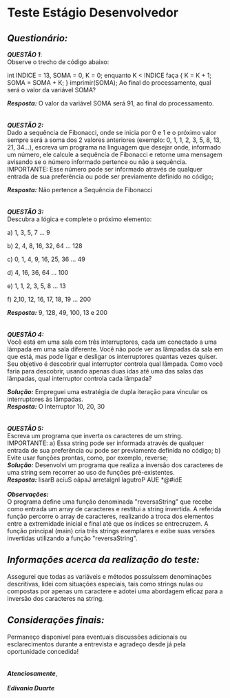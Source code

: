 # Teste Estágio Desenvolvedor 

## *Questionário:*

***QUESTÃO 1***: 
<br>
Observe o trecho de código abaixo:

int INDICE = 13, SOMA = 0, K = 0;
enquanto K < INDICE faça
{
K = K + 1;
SOMA = SOMA + K;
}
imprimir(SOMA);
Ao final do processamento, qual será o valor da variável SOMA?

***Resposta:*** O valor da variável SOMA será 91, ao final do processamento.
<br>
<br>
<br>
***QUESTÃO 2:***
<br> 
Dado a sequência de Fibonacci, onde se inicia por 0 e 1 e o próximo valor sempre será a soma dos 2 valores anteriores (exemplo: 0, 1, 1, 2, 3, 5, 8, 13, 21, 34...), escreva um programa na linguagem que desejar onde, informado um número, ele calcule a sequência de Fibonacci e retorne uma mensagem avisando se o número informado pertence ou não a sequência.
IMPORTANTE:
Esse número pode ser informado através de qualquer entrada de sua preferência ou pode ser previamente definido no código;

***Resposta:*** Não pertence a Sequência de Fibonacci
<br>
<br>
<br>
***QUESTÃO 3:***
<br>
Descubra a lógica e complete o próximo elemento:

a) 1, 3, 5, 7 ... 9

b) 2, 4, 8, 16, 32, 64 ... 128

c) 0, 1, 4, 9, 16, 25, 36 ... 49

d) 4, 16, 36, 64 ... 100

e) 1, 1, 2, 3, 5, 8 ... 13

f) 2,10, 12, 16, 17, 18, 19 ... 200

***Resposta:*** 9, 128, 49, 100, 13 e 200
<br>
<br>
<br>
***QUESTÃO 4:***
<br>
Você está em uma sala com três interruptores, cada um conectado a uma lâmpada em uma sala diferente. Você não pode ver as lâmpadas da sala em que está, mas pode ligar e desligar os interruptores quantas vezes quiser. Seu objetivo é descobrir qual interruptor controla qual lâmpada.
Como você faria para descobrir, usando apenas duas idas até uma das salas das lâmpadas, qual interruptor controla cada lâmpada?

***Solução:*** Empreguei uma estratégia de dupla iteração para vincular os interruptores às lâmpadas.
<br>
***Resposta:*** O Interruptor 10, 20, 30
<br>
<br>
<br>
***QUESTÃO 5:*** 
<br>
Escreva um programa que inverta os caracteres de um string.
<br>
IMPORTANTE:
a) Essa string pode ser informada através de qualquer entrada de sua preferência ou pode ser previamente definida no código;
b) Evite usar funções prontas, como, por exemplo, reverse;
<br>
***Solução:*** Desenvolvi um programa que realiza a inversão dos caracteres de uma string sem recorrer ao uso de funções pré-existentes.
<br>
***Resposta:***
lisarB
acíuS
oãpaJ
arretalgnI
lagutroP
AUE
*@#idE
<br>
<br>
***Observações:*** 
<br>
O programa define uma função denominada "reversaString" que recebe como entrada um array de caracteres e restitui a string invertida. A referida função percorre o array de caracteres, realizando a troca dos elementos entre a extremidade inicial e final até que os índices se entrecruzem. A função principal (main) cria três strings exemplares e exibe suas versões invertidas utilizando a função "reversaString".

## *Informações acerca da realização do teste:*

Assegurei que todas as variáveis e métodos possuíssem denominações descritivas, lidei com situações especiais, tais como strings nulas ou compostas por apenas um caractere e adotei uma abordagem eficaz para a inversão dos caracteres na string.


## *Considerações finais:*

Permaneço disponível para eventuais discussões adicionais ou esclarecimentos durante a entrevista e agradeço desde já pela oportunidade concedida!
<br>
<br>
<br>
<b><i>Atenciosamente</i></b>,
<br>
<br>
<b><i>Edivania Duarte</i></b>


